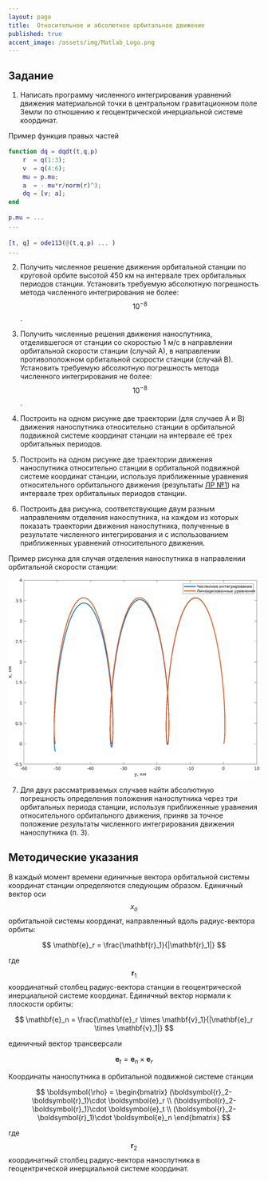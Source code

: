 ```yaml
---
layout: page
title:  Относительное и абсолютное орбитальное движение
published: true
accent_image: /assets/img/Matlab_Logo.png
---
```


## Задание

1. Написать программу численного интегрирования уравнений движения материальной точки в центральном гравитационном поле Земли по отношению к геоцентрической инерциальной системе координат.

Пример функция правых частей

~~~matlab
function dq = dqdt(t,q,p)    
    r  = q(1:3);    
    v  = q(4:6);    
    mu = p.mu;
    a  = - mu*r/norm(r)^3;
    dq = [v; a];
end
~~~

~~~matlab
p.mu = ...
...

[t, q] = ode113(@(t,q,p) ... )
...
~~~

2. Получить численное решение движения орбитальной станции по круговой орбите высотой 450 км на интервале трех орбитальных периодов станции. Установить требуемую абсолютную погрешность  метода численного интегрирования не более: $$10^{-8}$$. 

3. Получить численные решения движения наноспутника, отделившегося от станции со скоростью 1 м/с в направлении орбитальной скорости станции (случай А), в направлении противоположном орбитальной скорости станции (случай В). Установить требуемую абсолютную погрешность  метода численного интегрирования не более: $$10^{-8}$$. 

4. Построить на одном рисунке две траектории (для случаев А и В) движения наноспутника относительно станции в орбитальной подвижной системе координат станции на интервале её трех орбитальных периодов.

5. Построить на одном рисунке две траектории движения наноспутника относительно станции в орбитальной подвижной системе координат станции, используя приближенные уравнения  относительного орбитального движения (результаты [ЛР №1](../lab_hill_frame)) на интервале трех орбитальных периодов станции.

6. Построить два рисунка, соответствующие двум разным направлениям отделения наноспутника, на каждом из которых показать траектории движения наноспутника, полученные в результате численного интегрирования и с использованием приближенных уравнений относительного движения. 

Пример рисунка для случая отделения наноспутника в направлении орбитальной скорости станции:

![Image](orbital.png)

7. Для двух рассматриваемых случаев найти абсолютную погрешность определения положения наноспутника через три орбитальных периода станции, используя приближенные уравнения относительного орбитального движения, приняв за точное положение результаты численного интегрирования движения наноспутника (п. 3).   
 

 ## Методические указания

 В каждый момент времени единичные вектора орбитальной системы координат станции определяются следующим образом. Единичный вектор оси $$x_o$$ орбитальной системы координат, направленный вдоль радиус-вектора орбиты:

$$
    \mathbf{e}_r = \frac{\mathbf{r}_1}{|\mathbf{r}_1|}
$$

где $$\boldsymbol r_1$$ координатный столбец радиус-вектора станции в геоцентрической инерциальной системе координат. Единичный вектор нормали к плоскости орбиты:

$$
    \mathbf{e}_n = \frac{\mathbf{e}_r \times \mathbf{v}_1}{|\mathbf{e}_r \times \mathbf{v}_1|}
$$

единичный вектор трансверсали 

$$
    \mathbf{e}_t = \mathbf{e}_n \times \mathbf{e}_r
$$

Координаты наноспутника в орбитальной подвижной системе станции

$$
    \boldsymbol{\rho} = \begin{bmatrix} (\boldsymbol{r}_2-\boldsymbol{r}_1)\cdot \boldsymbol{e}_r \\ (\boldsymbol{r}_2-\boldsymbol{r}_1)\cdot \boldsymbol{e}_t  \\ (\boldsymbol{r}_2-\boldsymbol{r}_1)\cdot \boldsymbol{e}_n \end{bmatrix}
$$ 

где $$\boldsymbol r_2$$ координатный столбец радиус-вектора наноспутника в геоцентрической инерциальной системе координат.  